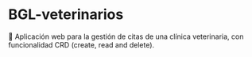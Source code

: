 # BGL-veterinarios
🐶 Aplicación web para la gestión de citas de una clínica veterinaria, con funcionalidad CRD (create, read and delete).
